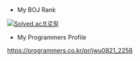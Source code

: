 - My BOJ Rank


[![Solved.ac프로필](http://mazassumnida.wtf/api/v2/generate_badge?boj=jwug0821)](https://solved.ac/jwug0821)


- My Programmers Profile

https://programmers.co.kr/pr/jwu0821_2258
